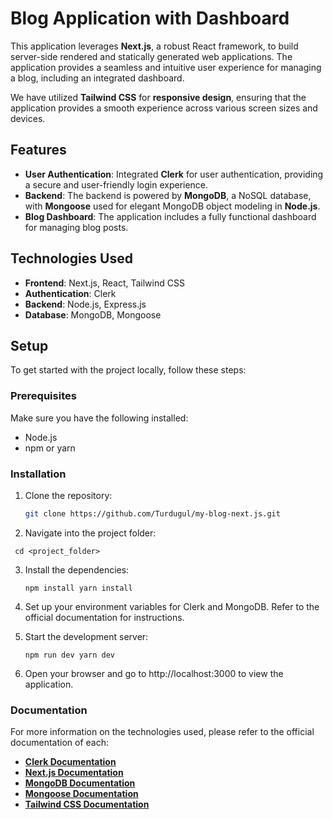 # Blog Application with Dashboard

This application leverages **Next.js**, a robust React framework, to build server-side rendered and statically generated web applications. The application provides a seamless and intuitive user experience for managing a blog, including an integrated dashboard.

We have utilized **Tailwind CSS** for **responsive design**, ensuring that the application provides a smooth experience across various screen sizes and devices.

## Features

- **User Authentication**: Integrated **Clerk** for user authentication, providing a secure and user-friendly login experience.
- **Backend**: The backend is powered by **MongoDB**, a NoSQL database, with **Mongoose** used for elegant MongoDB object modeling in **Node.js**.
- **Blog Dashboard**: The application includes a fully functional dashboard for managing blog posts.

## Technologies Used

- **Frontend**: Next.js, React, Tailwind CSS
- **Authentication**: Clerk
- **Backend**: Node.js, Express.js
- **Database**: MongoDB, Mongoose

## Setup

To get started with the project locally, follow these steps:

### Prerequisites

Make sure you have the following installed:

- Node.js
- npm or yarn

### Installation

1. Clone the repository:

   ```bash
   git clone https://github.com/Turdugul/my-blog-next.js.git 


2. Navigate into the project folder:

  ` 
  cd <project_folder> 
  `

3. Install the dependencies:

   `npm install
   yarn install`

4. Set up your environment variables for Clerk and MongoDB. Refer to the official documentation for instructions.

5. Start the development server:

    `npm run dev
    yarn dev`


6. Open your browser and go to http://localhost:3000 to view the application.


### Documentation

For more information on the technologies used, please refer to the official documentation of each:

- [**Clerk Documentation**](https://clerk.dev/docs)
- [**Next.js Documentation**](https://nextjs.org/docs)
- [**MongoDB Documentation**](https://www.mongodb.com/docs/)
- [**Mongoose Documentation**](https://mongoosejs.com/docs/)
- [**Tailwind CSS Documentation**](https://tailwindcss.com/docs)


